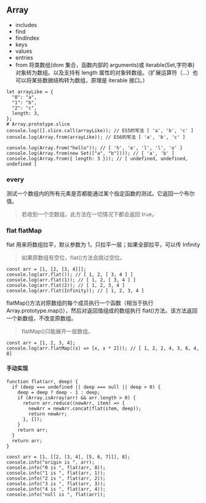 ## Array

- includes
- find
- findIndex
- keys
- values
- entries
- from 将类数组(dom 集合，函数内部的 arguments)或 iterable(Set,字符串) 对象转为数组。以及支持有 length 属性的对象转数组。（扩展运算符（...）也可以将某些数据结构转为数组，原理是 iterable 接口。）

```
let arrayLike = {
  "0": "a",
  "1": "b",
  "2": "c",
  length: 3,
};
# Array.prototype.slice
console.log([].slice.call(arrayLike)); // ES5的写法 [ 'a', 'b', 'c' ]
console.log(Array.from(arrayLike)); // ES6的写法 [ 'a', 'b', 'c' ]

console.log(Array.from("hello")); // [ 'h', 'e', 'l', 'l', 'o' ]
console.log(Array.from(new Set(["a", "b"]))); // [ 'a', 'b' ]
console.log(Array.from({ length: 3 })); // [ undefined, undefined, undefined ]
```

### every

测试一个数组内的所有元素是否都能通过某个指定函数的测试。它返回一个布尔值。

> 若收到一个空数组，此方法在一切情况下都会返回 true。

### flat flatMap

flat 用来将数组拉平，默认参数为 1，只拉平一层；如果全部拉平，可以传 Infinity

> 如果原数组有空位，flat()方法会跳过空位。

```
const arr = [1, [2, [3, 4]]];
console.log(arr.flat()); // [ 1, 2, [ 3, 4 ] ]
console.log(arr.flat(1)); // [ 1, 2, [ 3, 4 ] ]
console.log(arr.flat(2)); // [ 1, 2, 3, 4 ]
console.log(arr.flat(Infinity)); // [ 1, 2, 3, 4 ]
```

flatMap()方法对原数组的每个成员执行一个函数（相当于执行 Array.prototype.map()），然后对返回值组成的数组执行 flat()方法。该方法返回一个新数组，不改变原数组。

> flatMap()只能展开一层数组。

```
const arr = [1, 2, 3, 4];
console.log(arr.flatMap((x) => [x, x * 2])); // [ 1, 2, 2, 4, 3, 6, 4, 8]
```

#### 手动实现

```
function flat(arr, deep) {
  if (deep === undefined || deep === null || deep > 0) {
    deep = deep ? deep - 1 : deep;
    if (Array.isArray(arr) && arr.length > 0) {
      return arr.reduce((newArr, item) => {
        newArr = newArr.concat(flat(item, deep));
        return newArr;
      }, []);
    }
    return arr;
  }
  return arr;
}

const arr = [1, [[2, [3, 4], [5, 6, 7]]], 8];
console.info("origin is ", arr);
console.info("0 is ", flat(arr, 0));
console.info("1 is ", flat(arr, 1));
console.info("2 is ", flat(arr, 2));
console.info("3 is ", flat(arr, 3));
console.info("4 is ", flat(arr, 4));
console.info("null is ", flat(arr));
```

